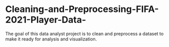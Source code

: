 # Cleaning-and-Preprocessing-FIFA-2021-Player-Data-
The goal of this data analyst project is to clean and preprocess a dataset to make it ready for analysis and visualization.

